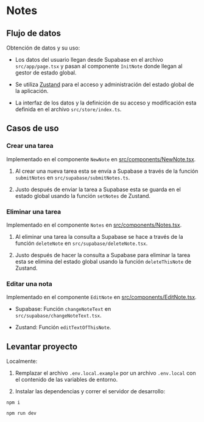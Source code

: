 # Notes



## Flujo de datos

Obtención de datos y su uso:

* Los datos del usuario llegan desde Supabase en el archivo `src/app/page.tsx` y pasan al componente `InitNote` donde llegan al gestor de estado global.

* Se utiliza [Zustand](https://zustand-demo.pmnd.rs/) para el acceso y administración del estado global de la aplicación.

* La interfaz de los datos y la definición de su acceso y modificación esta definida en el archivo `src/store/index.ts`.

## Casos de uso

### Crear una tarea

Implementado en el componente `NewNote` en [src/components/NewNote.tsx](src/components/NewNote.tsx).

1. Al crear una nueva tarea esta se envía a Supabase a través de la función `submitNotes` en `src/supabase/submitNotes.ts`. 

2. Justo después de enviar la tarea a Supabase esta se guarda en el estado global usando la función `setNotes` de Zustand.

### Eliminar una tarea

Implementado en el componente `Notes` en [src/components/Notes.tsx](src/components/Notes.tsx).

1. Al eliminar una tarea la consulta a Supabase se hace a través de la función `deleteNote` en `src/supabase/deleteNote.tsx`.

2. Justo después de hacer la consulta a Supabase para eliminar la tarea esta se elimina del estado global usando la función `deleteThisNote` de Zustand.

### Editar una nota

Implementado en el componente `EditNote` en [src/components/EditNote.tsx](src/components/EditNote.tsx).

* Supabase: Función `changeNoteText` en `src/supabase/changeNoteText.tsx`.

* Zustand: Función `editTextOfThisNote`.

## Levantar proyecto

Localmente:

1. Remplazar el archivo `.env.local.example` por un archivo `.env.local` con el contenido de las variables de entorno.

2. Instalar las dependencias y correr el servidor de desarrollo:

```
npm i
```

```
npm run dev
```